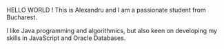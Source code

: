 HELLO WORLD !
This is Alexandru and I am a passionate student from Bucharest.

I like Java programming and algorithmics, but also keen on developing my skills in JavaScript and Oracle Databases.
